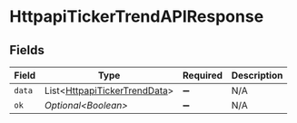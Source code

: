# HttpapiTickerTrendAPIResponse


## Fields

| Field                                                                              | Type                                                                               | Required                                                                           | Description                                                                        |
| ---------------------------------------------------------------------------------- | ---------------------------------------------------------------------------------- | ---------------------------------------------------------------------------------- | ---------------------------------------------------------------------------------- |
| `data`                                                                             | List\<[HttpapiTickerTrendData](../../models/components/HttpapiTickerTrendData.md)> | :heavy_minus_sign:                                                                 | N/A                                                                                |
| `ok`                                                                               | *Optional\<Boolean>*                                                               | :heavy_minus_sign:                                                                 | N/A                                                                                |